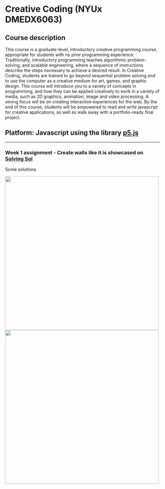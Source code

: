 # Creative Coding (NYUx DMEDX6063)

## Course description
This course is a graduate-level, introductory creative programming course, appropriate for students with no prior programming experience. Traditionally, introductory programming teaches algorithmic problem-solving, and scalable engineering, where a sequence of instructions describe the steps necessary to achieve a desired result. In Creative Coding, students are trained to go beyond sequential problem solving and to use the computer as a creative medium for art, games, and graphic design. This course will introduce you to a variety of concepts in programming, and how they can be applied creatively to work in a variety of media, such as 2D graphics, animation, image and video processing. A strong focus will be on creating interactive experiences for the web. By the end of this course, students will be empowered to read and write javascript for creative applications, as well as walk away with a portfolio-ready final project.

## Platform: Javascript using the library [p5.js](p5js.org)
----

### Week 1 assignment - Create walls like it is showcased on [Solving Sol](solvingsol.com)

Some solutions

<img src="https://github.com/M87K452b/creative-codingitp-nyu-edx/blob/main/week1_HW_solvingsol/Solutions_SolivngSol/solvingSols_vanilla.png" width="500">
<img src="https://github.com/M87K452b/creative-codingitp-nyu-edx/blob/main/week1_HW_solvingsol/Solutions_SolivngSol/solvingsol_No2.png" width="500">

